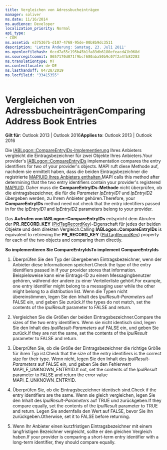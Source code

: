 ```yaml
---
title: Vergleichen von Adressbucheinträgen
manager: soliver
ms.date: 11/16/2014
ms.audience: Developer
localization_priority: Normal
api_type:
- COM
ms.assetid: e375367b-d107-4768-95de-00b8b9dc3511
description: 'Letzte Änderung: Samstag, 23. Juli 2011'
ms.openlocfilehash: 6ccd7a55c195b45b1fa83db6180efeacd41b968d
ms.sourcegitcommit: 8657170d071f9bcf680aba50b9c07f2a4fb82283
ms.translationtype: MT
ms.contentlocale: de-DE
ms.lasthandoff: 04/28/2019
ms.locfileid: "33415355"
---
```

# <a name="comparing-address-book-entries"></a><span data-ttu-id="cc606-103">Vergleichen von Adressbucheinträgen</span><span class="sxs-lookup"><span data-stu-id="cc606-103">Comparing Address Book Entries</span></span>

  
  
<span data-ttu-id="cc606-104">**Gilt für**: Outlook 2013 | Outlook 2016</span><span class="sxs-lookup"><span data-stu-id="cc606-104">**Applies to**: Outlook 2013 | Outlook 2016</span></span> 
  
<span data-ttu-id="cc606-105">Die [IABLogon::CompareEntryIDs-Implementierung](iablogon-compareentryids.md) Ihres Anbieters vergleicht die Eintragsbezeichner für zwei Objekte Ihres Anbieters.</span><span class="sxs-lookup"><span data-stu-id="cc606-105">Your provider's [IABLogon::CompareEntryIDs](iablogon-compareentryids.md) implementation compares the entry identifiers for two of your provider's objects.</span></span> <span data-ttu-id="cc606-106">MAPI ruft diese Methode auf, nachdem sie ermittelt haben, dass die beiden Eintragsbezeichner die registrierte [MAPIUID Ihres Anbieters enthalten.](mapiuid.md)</span><span class="sxs-lookup"><span data-stu-id="cc606-106">MAPI calls this method after determining that the two entry identifiers contain your provider's registered [MAPIUID](mapiuid.md).</span></span> <span data-ttu-id="cc606-107">Daher muss die **CompareEntryIDs-Methode** nicht überprüfen, ob die eintragsbezeichner, die für die  _Parameter lpEntryID1_ und  _lpEntryID2_ übergeben werden, zu Ihrem Anbieter gehören.</span><span class="sxs-lookup"><span data-stu-id="cc606-107">Therefore, your **CompareEntryIDs** method need not check that the entry identifiers passed in for the  _lpEntryID1_ and  _lpEntryID2_ parameters belong to your provider.</span></span> 
  
<span data-ttu-id="cc606-108">Das **Aufrufen von IABLogon::CompareEntryIDs** entspricht dem Abrufen der **PR_RECORD_KEY** ([PidTagRecordKey](pidtagrecordkey-canonical-property.md))-Eigenschaft für jedes der beiden Objekte und dem direkten Vergleich.</span><span class="sxs-lookup"><span data-stu-id="cc606-108">Calling **IABLogon::CompareEntryIDs** is equivalent to retrieving the **PR_RECORD_KEY** ([PidTagRecordKey](pidtagrecordkey-canonical-property.md)) property for each of the two objects and comparing them directly.</span></span>
  
 <span data-ttu-id="cc606-109">**So implementieren Sie CompareEntryIds**</span><span class="sxs-lookup"><span data-stu-id="cc606-109">**To implement CompareEntryIds**</span></span>
  
1. <span data-ttu-id="cc606-110">Überprüfen Sie den Typ der übergebenen Eintragsbezeichner, wenn der Anbieter diese Informationen speichert.</span><span class="sxs-lookup"><span data-stu-id="cc606-110">Check the type of the entry identifiers passed in if your provider stores that information.</span></span> <span data-ttu-id="cc606-111">Beispielsweise kann eine Eintrags-ID zu einem Messagingbenutzer gehören, während der andere zu einer Verteilerliste gehört.</span><span class="sxs-lookup"><span data-stu-id="cc606-111">For example, one entry identifier might belong to a messaging user while the other might belong to a distribution list.</span></span> <span data-ttu-id="cc606-112">Wenn die Typen nicht übereinstimmen, legen Sie den Inhalt des  _lpulResult-Parameters_ auf FALSE ein, und geben Sie zurück.</span><span class="sxs-lookup"><span data-stu-id="cc606-112">If the types do not match, set the contents of the  _lpulResult_ parameter to FALSE and return.</span></span> 
    
2. <span data-ttu-id="cc606-113">Vergleichen Sie die Größen der beiden Eintragsbezeichner.</span><span class="sxs-lookup"><span data-stu-id="cc606-113">Compare the sizes of the two entry identifiers.</span></span> <span data-ttu-id="cc606-114">Wenn sie nicht identisch sind, legen Sie den Inhalt des  _lpulResult-Parameters_ auf FALSE ein, und geben Sie zurück.</span><span class="sxs-lookup"><span data-stu-id="cc606-114">If they are not the same, set the contents of the  _lpulResult_ parameter to FALSE and return.</span></span> 
    
3. <span data-ttu-id="cc606-115">Überprüfen Sie, ob die Größe der Eintragsbezeichner die richtige Größe für ihren Typ ist.</span><span class="sxs-lookup"><span data-stu-id="cc606-115">Check that the size of the entry identifiers is the correct size for their type.</span></span> <span data-ttu-id="cc606-116">Wenn nicht, legen Sie den Inhalt des  _lpulResult-Parameters_ auf FALSE ein, und geben Sie den Fehlerwert MAPI_E_UNKNOWN_ENTRYID.</span><span class="sxs-lookup"><span data-stu-id="cc606-116">If not, set the contents of the  _lpulResult_ parameter to FALSE and return the error value MAPI_E_UNKNOWN_ENTRYID.</span></span> 
    
4. <span data-ttu-id="cc606-117">Überprüfen Sie, ob die Eintragsbezeichner identisch sind.</span><span class="sxs-lookup"><span data-stu-id="cc606-117">Check if the entry identifiers are the same.</span></span> <span data-ttu-id="cc606-118">Wenn sie gleich vergleichen, legen Sie den Inhalt des  _lpulResult-Parameters_ auf TRUE und zurückgeben.</span><span class="sxs-lookup"><span data-stu-id="cc606-118">If they compare equally, set the contents of the  _lpulResult_ parameter to TRUE and return.</span></span> <span data-ttu-id="cc606-119">Legen Sie andernfalls den Wert auf FALSE, bevor Sie ihn zurückgeben.</span><span class="sxs-lookup"><span data-stu-id="cc606-119">Otherwise, set it to FALSE before returning.</span></span> 
    
5. <span data-ttu-id="cc606-120">Wenn Ihr Anbieter einen kurzfristigen Eintragsbezeichner mit einem langfristigen Bezeichner vergleicht, sollte er den gleichen Vergleich haben.</span><span class="sxs-lookup"><span data-stu-id="cc606-120">If your provider is comparing a short-term entry identifier with a long-term identifier, they should compare equally.</span></span>
    

